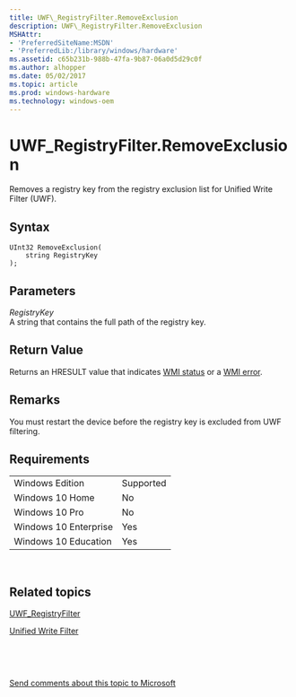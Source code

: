 ```yaml
---
title: UWF\_RegistryFilter.RemoveExclusion
description: UWF\_RegistryFilter.RemoveExclusion
MSHAttr:
- 'PreferredSiteName:MSDN'
- 'PreferredLib:/library/windows/hardware'
ms.assetid: c65b231b-988b-47fa-9b87-06a0d5d29c0f
ms.author: alhopper
ms.date: 05/02/2017
ms.topic: article
ms.prod: windows-hardware
ms.technology: windows-oem
---
```


# UWF\_RegistryFilter.RemoveExclusion


Removes a registry key from the registry exclusion list for Unified Write Filter (UWF).

## Syntax


``` syntax
UInt32 RemoveExclusion(
    string RegistryKey
);
```

## Parameters


<a href="" id="registrykey"></a>*RegistryKey*  
A string that contains the full path of the registry key.

## Return Value


Returns an HRESULT value that indicates [WMI status](http://go.microsoft.com/fwlink/p/?LinkID=208318) or a [WMI error](http://go.microsoft.com/fwlink/p/?LinkID=208317).

## Remarks


You must restart the device before the registry key is excluded from UWF filtering.

## Requirements


|                       |           |
|-----------------------|-----------|
| Windows Edition       | Supported |
| Windows 10 Home       | No        |
| Windows 10 Pro        | No        |
| Windows 10 Enterprise | Yes       |
| Windows 10 Education  | Yes       |

 

## Related topics


[UWF\_RegistryFilter](uwf-registryfilter.md)

[Unified Write Filter](unified-write-filter.md)

 

 

[Send comments about this topic to Microsoft](mailto:wsddocfb@microsoft.com?subject=Documentation%20feedback%20%5Bp_enterprise_customizations\p_enterprise_customizations%5D:%20UWF_RegistryFilter.RemoveExclusion%20%20RELEASE:%20%2810/17/2016%29&body=%0A%0APRIVACY%20STATEMENT%0A%0AWe%20use%20your%20feedback%20to%20improve%20the%20documentation.%20We%20don't%20use%20your%20email%20address%20for%20any%20other%20purpose,%20and%20we'll%20remove%20your%20email%20address%20from%20our%20system%20after%20the%20issue%20that%20you're%20reporting%20is%20fixed.%20While%20we're%20working%20to%20fix%20this%20issue,%20we%20might%20send%20you%20an%20email%20message%20to%20ask%20for%20more%20info.%20Later,%20we%20might%20also%20send%20you%20an%20email%20message%20to%20let%20you%20know%20that%20we've%20addressed%20your%20feedback.%0A%0AFor%20more%20info%20about%20Microsoft's%20privacy%20policy,%20see%20http://privacy.microsoft.com/en-us/default.aspx. "Send comments about this topic to Microsoft")





